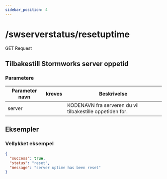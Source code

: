 ```yaml
---
sidebar_position: 4
---
```


# /swserverstatus/resetuptime

<span class="request-bubble request-post">GET Request</span>


## Tilbakestill Stormworks server oppetid

### Parametere

| Parameter navn |          kreves           | Beskrivelse                                               |
| -------------- |:-------------------------:| --------------------------------------------------------- |
| server         | <i class="fas fa-fw fa-check-circle text-success"></i> | KODENAVN fra serveren du vil tilbakestille oppetiden for. |

## Eksempler
### Vellykket eksempel
```json
{
  "success": true,
  "status": "reset",
  "message": "server uptime has been reset"
}
```